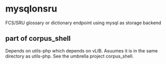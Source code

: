 # mysqlonsru
FCS/SRU glossary or dictionary endpoint using mysql as storage backend
## part of corpus_shell
Depends on utils-php which depends on vLIB. Asuumes it is in the same directory as utils-php. See the umbrella project corpus_shell.
